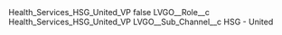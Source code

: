 <?xml version="1.0" encoding="UTF-8"?>
<CustomMetadata xmlns="http://soap.sforce.com/2006/04/metadata" xmlns:xsi="http://www.w3.org/2001/XMLSchema-instance" xmlns:xsd="http://www.w3.org/2001/XMLSchema">
    <label>Health_Services_HSG_United_VP</label>
    <protected>false</protected>
    <values>
        <field>LVGO__Role__c</field>
        <value xsi:type="xsd:string">Health_Services_HSG_United_VP</value>
    </values>
    <values>
        <field>LVGO__Sub_Channel__c</field>
        <value xsi:type="xsd:string">HSG - United</value>
    </values>
</CustomMetadata>
